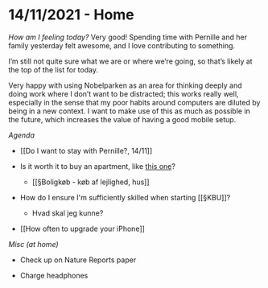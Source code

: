 # 14/11/2021 - Home
*How am I feeling today?*
Very good! Spending time with Pernille and her family yesterday felt awesome, and I love contributing to something.

I’m still not quite sure what we are or where we’re going, so that’s likely at the top of the list for today.

Very happy with using Nobelparken as an area for thinking deeply and doing work where I don’t want to be distracted; this works really well, especially in the sense that my poor habits around computers are diluted by being in a new context. I want to make use of this as much as possible in the future, which increases the value of having a good mobile setup.

*Agenda*
* [[Do I want to stay with Pernille?, 14/11]]

* Is it worth it to buy an apartment, like [this one](https://www.boligsiden.dk/adresse/langelandsgade-216-st-th-8200-aarhus-n-07514783_216_st__th?udbud=207225943)? 
	* [[§Boligkøb - køb af lejlighed, hus]]

* How do I ensure I'm sufficiently skilled when starting [[§KBU]]? 
	* Hvad skal jeg kunne? 

* [[How often to upgrade your iPhone]]

*Misc (at home)*
* Check up on Nature Reports paper

* Charge headphones

<!-- {BearID:62D55D2E-F567-46BC-81A7-A2976FB3ADE2-25378-0000092AECD1402F} -->
